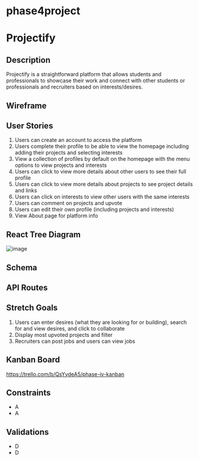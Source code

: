 # phase4project

# Projectify

## Description

Projectify is a straightforward platform that allows students and professionals to showcase their work and connect with other students or professionals and recruiters based on interests/desires.

## Wireframe

## User Stories

1. Users can create an account to access the platform
2. Users complete their profile to be able to view the homepage including adding their projects and selecting interests
3. View a collection of profiles by default on the homepage with the menu options to view projects and interests
4. Users can click to view more details about other users to see their full profile
5. Users can click to view more details about projects to see project details and links
6. Users can click on interests to view other users with the same interests
7. Users can comment on projects and upvote
8. Users can edit their own profile (including projects and interests)
9. View About page for platform info

## React Tree Diagram
![image](https://github.com/user-attachments/assets/148adfa6-f02b-44a2-be16-d22acfc7a903)

## Schema

## API Routes

## Stretch Goals

1. Users can enter desires (what they are looking for or building), search for and view desires, and click to collaborate
2. Display most upvoted projects and filter
3. Recruiters can post jobs and users can view jobs

## Kanban Board
https://trello.com/b/QsYydeA5/phase-iv-kanban

## Constraints

- A
- A

## Validations

- D
- D
